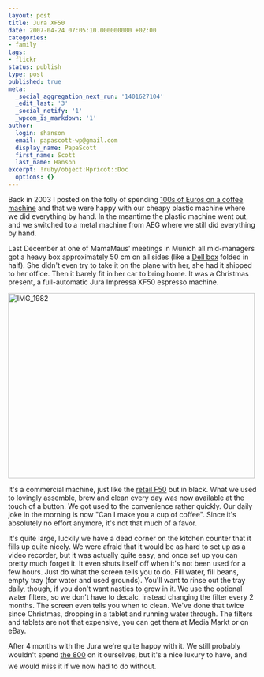 ```yaml
---
layout: post
title: Jura XF50
date: 2007-04-24 07:05:10.000000000 +02:00
categories:
- family
tags:
- flickr
status: publish
type: post
published: true
meta:
  _social_aggregation_next_run: '1401627104'
  _edit_last: '3'
  _social_notify: '1'
  _wpcom_is_markdown: '1'
author:
  login: shanson
  email: papascott-wp@gmail.com
  display_name: PapaScott
  first_name: Scott
  last_name: Hanson
excerpt: !ruby/object:Hpricot::Doc
  options: {}
---
```

<p>Back in 2003 I posted on the folly of spending <a href="https://www.papascott.de/archives/2003/12/24/espresso-love/">100s of Euros on a coffee machine</a> and that we were happy with our cheapy plastic machine where we did everything by hand. In the meantime the plastic machine went out, and we switched to a metal machine from AEG where we still did everything by hand.</p>
<p>Last December at one of MamaMaus' meetings in Munich all mid-managers got a heavy box approximately 50 cm on all sides (like a <a href="http://lumma.de/eintrag.php?id=2047">Dell box</a> folded in half). She didn't even try to take it on the plane with her, she had it shipped to her office. Then it barely fit in her car to bring home. It was a Christmas present, a full-automatic Jura Impressa XF50 espresso machine.</p>
<p><a href="http://www.flickr.com/photos/papascott/470857618/" title="Photo Sharing"><img src="https://farm1.static.flickr.com/206/470857618_a2a0a08994.jpg" width="500" height="375" alt="IMG_1982" /></a></p>
<p>It's a commercial machine, just like the <a href="http://www.fairfax.jura.com/en/ccuk/products_uk/products_home/products_f-line/f50.htm">retail F50</a> but in black. What we used to lovingly assemble, brew and clean every day was now available at the touch of a button. We got used to the convenience rather quickly. Our daily joke in the morning is now "Can I make you a cup of coffee". Since it's absolutely no effort anymore, it's not that much of a favor.</p>
<p>It's quite large, luckily we have a dead corner on the kitchen counter that it fills up quite nicely. We were afraid that it would be as hard to set up as a video recorder, but it was actually quite easy, and once set up you can pretty much forget it. It even shuts itself off when it's not been used for a few hours. Just do what the screen tells you to do. Fill water, fill beans, empty tray (for water and used grounds). You'll want to rinse out the tray daily, though, if you don't want nasties to grow in it. We use the optional water filters, so we don't have to decalc, instead changing the filter every 2 months. The screen even tells you when to clean. We've done that twice since Christmas, dropping in a tablet and running water through. The filters and tablets are not that expensive, you can get them at Media Markt or on eBay.</p>
<p>After 4 months with the Jura we're quite happy with it. We still probably wouldn't spend <a href="http://www.geizkragen.de/preisvergleich/haushalt/kaffee-und-co/espressomaschinen/jura/jura-impressa-f50/118125.html">the 800</a> on it ourselves, but it's a nice luxury to have, and we would miss it if we now had to do without.</p>
